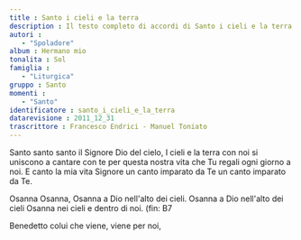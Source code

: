 ```yaml
--- 
title : Santo i cieli e la terra
description : Il testo completo di accordi di Santo i cieli e la terra. Inseriscila nel tuo canzoniere!
autori : 
   - "Spoladore"
album : Hermano mio
tonalita : Sol
famiglia : 
   - "Liturgica"
gruppo : Santo
momenti : 
   - "Santo"
identificatore : santo_i_cieli_e_la_terra
datarevisione : 2011_12_31
trascrittore : Francesco Endrici - Manuel Toniato
--- 
```




Santo santo santo il Signore Dio del cielo, 
I cieli e la terra con noi si uniscono a cantare con te
per questa nostra vita che Tu regali ogni giorno a noi.
E canto la mia vita Signore un canto imparato da Te
un canto imparato da Te.


Osanna Osanna, Osanna a Dio nell'alto dei cieli.
Osanna a Dio nell'alto dei cieli
Osanna nei cieli e dentro di noi.  \(fin: B7 


Benedetto colui che viene, viene per noi, 


